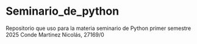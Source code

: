 # Seminario_de_python
Repositorio que uso para la materia seminario de Python primer semestre 2025
Conde Martinez Nicolás, 27169/0
